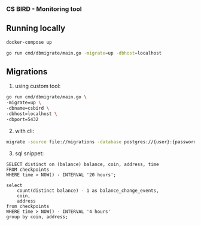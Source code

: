 ### CS BIRD - Monitoring tool

## Running locally
```sh
docker-compose up

go run cmd/dbmigrate/main.go -migrate=up -dbhost=localhost
```

## Migrations
1. using custom tool:
```sh
go run cmd/dbmigrate/main.go \
-migrate=up \
-dbname=csbird \
-dbhost=localhost \
-dbport=5432
```
2. with cli:
```sh
migrate -source file://migrations -database postgres://{user}:{password}@{host}:{port}/{dbname}
```

3. sql snippet:
```
SELECT distinct on (balance) balance, coin, address, time
FROM checkpoints
WHERE time > NOW() - INTERVAL '20 hours';

select
    count(distinct balance) - 1 as balance_change_events,
    coin,
    address
from checkpoints
WHERE time > NOW() - INTERVAL '4 hours'
group by coin, address;
```
